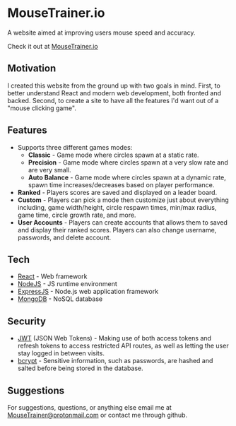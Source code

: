 # MouseTrainer.io

A website aimed at improving users mouse speed and accuracy.

Check it out at [MouseTrainer.io](https://mousetrainer.io/)

## Motivation

I created this website from the ground up with two goals in mind. First, to better understand React and modern web development, both fronted and backed. Second, to create a site to have all the features I'd want out of a "mouse clicking game".
 
## Features

- Supports three different games modes:
  - **Classic** - Game mode where circles spawn at a static rate.
  - **Precision** - Game mode where circles spawn at a very slow rate and are very small.
  - **Auto Balance** - Game mode where circles spawn at a dynamic rate, spawn time increases/decreases based on player performance.
- **Ranked** - Players scores are saved and displayed on a leader board.
- **Custom** - Players can pick a mode then customize just about everything including, game width/height, circle respawn times, min/max radius, game time, circle growth rate, and more.
- **User Accounts** - Players can create accounts that allows them to saved and display their ranked scores. Players can also change username, passwords, and delete account.

## Tech

- [React](https://reactjs.org/) - Web framework
- [NodeJS](https://nodejs.org/en/) - JS runtime environment
- [ExpressJS](https://expressjs.com/) - Node.js web application framework
- [MongoDB](https://www.mongodb.com/) - NoSQL database

## Security

- [JWT](https://jwt.io/) (JSON Web Tokens) - Making use of both access tokens and refresh tokens to access restricted API routes, as well as letting the user stay logged in between visits.
- [bcrypt](https://www.npmjs.com/package/bcrypt) - Sensitive information, such as passwords, are hashed and salted before being stored in the database.

## Suggestions

For suggestions, questions, or anything else email me at [MouseTrainer@protonmail.com]() or contact me through github.
